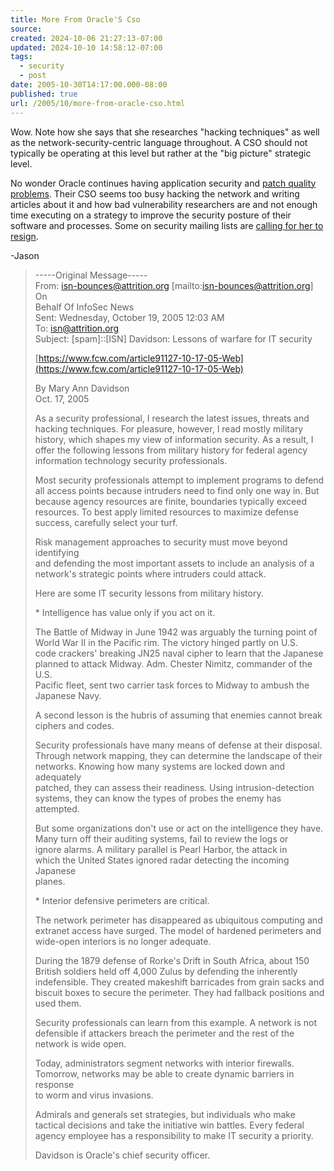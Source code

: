 ```yaml
---
title: More From Oracle'S Cso
source: 
created: 2024-10-06 21:27:13-07:00
updated: 2024-10-10 14:58:12-07:00
tags:
  - security
  - post
date: 2005-10-30T14:17:00.000-08:00
published: true
url: /2005/10/more-from-oracle-cso.html
---
```



Wow. Note how she says that she researches "hacking techniques" as well as the network-security-centric language throughout. A CSO should not typically be operating at this level but rather at the "big picture" strategic level.  
  
No wonder Oracle continues having application security and [patch quality problems](https://www.eweek.com/article2/0,1895,1874134,00.asp). Their CSO seems too busy hacking the network and writing articles about it and how bad vulnerability researchers are and not enough time executing on a strategy to improve the security posture of their software and processes. Some on security mailing lists are [calling for her to resign](https://news.zdnet.com/2100-1009_22-5916171.html).  
  
\-Jason  
  

>   
> \-----Original Message-----  
> From: isn-bounces@attrition.org \[mailto:isn-bounces@attrition.org\] On  
> Behalf Of InfoSec News  
> Sent: Wednesday, October 19, 2005 12:03 AM  
> To: isn@attrition.org  
> Subject: \[spam\]::\[ISN\] Davidson: Lessons of warfare for IT security  
>   
> [https://www.fcw.com/article91127-10-17-05-Web](https://www.fcw.com/article91127-10-17-05-Web)  
>   
> By Mary Ann Davidson  
> Oct. 17, 2005  
>   
> As a security professional, I research the latest issues, threats and  
> hacking techniques. For pleasure, however, I read mostly military  
> history, which shapes my view of information security. As a result, I  
> offer the following lessons from military history for federal agency  
> information technology security professionals.  
>   
> Most security professionals attempt to implement programs to defend  
> all access points because intruders need to find only one way in. But  
> because agency resources are finite, boundaries typically exceed  
> resources. To best apply limited resources to maximize defense  
> success, carefully select your turf.  
>   
> Risk management approaches to security must move beyond identifying  
> and defending the most important assets to include an analysis of a  
> network's strategic points where intruders could attack.  
>   
> Here are some IT security lessons from military history.  
>   
>   
> \* Intelligence has value only if you act on it.  
>   
> The Battle of Midway in June 1942 was arguably the turning point of  
> World War II in the Pacific rim. The victory hinged partly on U.S.  
> code crackers' breaking JN25 naval cipher to learn that the Japanese  
> planned to attack Midway. Adm. Chester Nimitz, commander of the U.S.  
> Pacific fleet, sent two carrier task forces to Midway to ambush the  
> Japanese Navy.  
>   
> A second lesson is the hubris of assuming that enemies cannot break  
> ciphers and codes.  
>   
> Security professionals have many means of defense at their disposal.  
> Through network mapping, they can determine the landscape of their  
> networks. Knowing how many systems are locked down and adequately  
> patched, they can assess their readiness. Using intrusion-detection  
> systems, they can know the types of probes the enemy has attempted.  
>   
> But some organizations don't use or act on the intelligence they have.  
> Many turn off their auditing systems, fail to review the logs or  
> ignore alarms. A military parallel is Pearl Harbor, the attack in  
> which the United States ignored radar detecting the incoming Japanese  
> planes.  
>   
>   
> \* Interior defensive perimeters are critical.  
>   
> The network perimeter has disappeared as ubiquitous computing and  
> extranet access have surged. The model of hardened perimeters and  
> wide-open interiors is no longer adequate.  
>   
> During the 1879 defense of Rorke's Drift in South Africa, about 150  
> British soldiers held off 4,000 Zulus by defending the inherently  
> indefensible. They created makeshift barricades from grain sacks and  
> biscuit boxes to secure the perimeter. They had fallback positions and  
> used them.  
>   
> Security professionals can learn from this example. A network is not  
> defensible if attackers breach the perimeter and the rest of the  
> network is wide open.  
>   
> Today, administrators segment networks with interior firewalls.  
> Tomorrow, networks may be able to create dynamic barriers in response  
> to worm and virus invasions.  
>   
> Admirals and generals set strategies, but individuals who make  
> tactical decisions and take the initiative win battles. Every federal  
> agency employee has a responsibility to make IT security a priority.  
>   
> Davidson is Oracle's chief security officer.